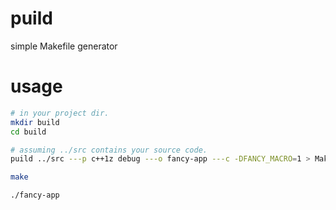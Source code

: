 # puild
simple Makefile generator

# usage

``` bash
# in your project dir.
mkdir build
cd build

# assuming ../src contains your source code.
puild ../src ---p c++1z debug ---o fancy-app ---c -DFANCY_MACRO=1 > Makefile

make

./fancy-app
```
